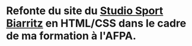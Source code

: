 # Refonte du site du [Studio Sport Biarritz](hhttps://www.lestudiobiarritz.com) en HTML/CSS dans le cadre de ma formation à l'AFPA.